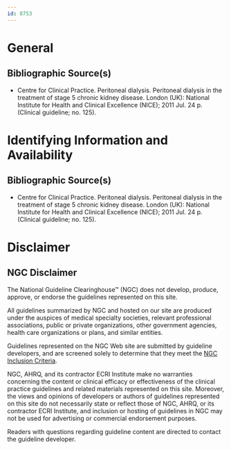 ```yaml
---
id: 8753
---
```


# General

## Bibliographic Source(s)

- Centre for Clinical Practice. Peritoneal dialysis. Peritoneal dialysis in the treatment of stage 5 chronic kidney disease. London (UK): National Institute for Health and Clinical Excellence (NICE); 2011 Jul. 24 p. (Clinical guideline; no. 125).

# Identifying Information and Availability

## Bibliographic Source(s)

- Centre for Clinical Practice. Peritoneal dialysis. Peritoneal dialysis in the treatment of stage 5 chronic kidney disease. London (UK): National Institute for Health and Clinical Excellence (NICE); 2011 Jul. 24 p. (Clinical guideline; no. 125).

# Disclaimer

## NGC Disclaimer

The National Guideline Clearinghouse™ (NGC) does not develop, produce, approve, or endorse the guidelines represented on this site.

All guidelines summarized by NGC and hosted on our site are produced under the auspices of medical specialty societies, relevant professional associations, public or private organizations, other government agencies, health care organizations or plans, and similar entities.

Guidelines represented on the NGC Web site are submitted by guideline developers, and are screened solely to determine that they meet the [NGC Inclusion Criteria](/help-and-about/summaries/inclusion-criteria).

NGC, AHRQ, and its contractor ECRI Institute make no warranties concerning the content or clinical efficacy or effectiveness of the clinical practice guidelines and related materials represented on this site. Moreover, the views and opinions of developers or authors of guidelines represented on this site do not necessarily state or reflect those of NGC, AHRQ, or its contractor ECRI Institute, and inclusion or hosting of guidelines in NGC may not be used for advertising or commercial endorsement purposes.

Readers with questions regarding guideline content are directed to contact the guideline developer.

